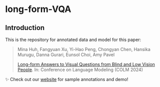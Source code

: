 # long-form-VQA


## Introduction
This is the repository for annotated data and model for this paper: </br>

> Mina Huh, Fangyuan Xu, Yi-Hao Peng, Chongyan Chen, Hansika Murugu, Danna Gurari, Eunsol Choi, Amy Pavel
>
> [Long-form Answers to Visual Questions from Blind and Low Vision People](). In: Conference on Language Modeling (COLM 2024)

✨ Check out our [website](https://minahuh.com/lfvqa) for sample annotations and demo!


